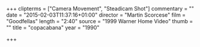 +++
clipterms = ["Camera Movement", "Steadicam Shot"]
commentary = ""
date = "2015-02-03T11:37:16+01:00"
director = "Martin Scorcese"
film = "Goodfellas"
length = "2:40"
source = "1999 Warner Home Video"
thumb = ""
title = "copacabana"
year = "1990"

+++

